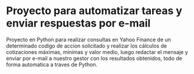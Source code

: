 # Proyecto para automatizar tareas y enviar respuestas por e-mail

Proyecto en Python para realizar consultas en Yahoo Finance de un determinado codigo de accion solicitado y realizar los cálculos de cotizaciones máximas, mínimas y valor medio, luego redactar el mensaje y enviar por e-mail a nuestro gestor con los resultados obtenidos, todo de forma automatica a traves de Python.
